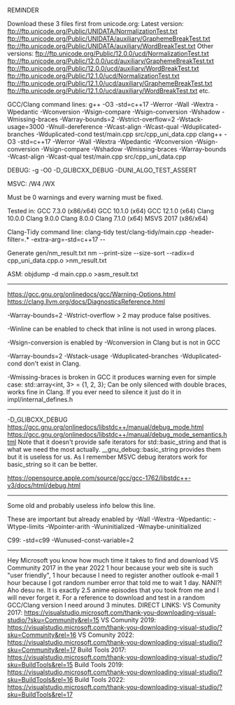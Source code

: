 REMINDER

Download these 3 files first from unicode.org:
Latest version:
ftp://ftp.unicode.org/Public/UNIDATA/NormalizationTest.txt
ftp://ftp.unicode.org/Public/UNIDATA/auxiliary/GraphemeBreakTest.txt
ftp://ftp.unicode.org/Public/UNIDATA/auxiliary/WordBreakTest.txt
Other versions:
ftp://ftp.unicode.org/Public/12.0.0/ucd/NormalizationTest.txt
ftp://ftp.unicode.org/Public/12.0.0/ucd/auxiliary/GraphemeBreakTest.txt
ftp://ftp.unicode.org/Public/12.0.0/ucd/auxiliary/WordBreakTest.txt
ftp://ftp.unicode.org/Public/12.1.0/ucd/NormalizationTest.txt
ftp://ftp.unicode.org/Public/12.1.0/ucd/auxiliary/GraphemeBreakTest.txt
ftp://ftp.unicode.org/Public/12.1.0/ucd/auxiliary/WordBreakTest.txt
etc.

GCC/Clang command lines:
g++ -O3 -std=c++17 -Werror -Wall -Wextra -Wpedantic -Wconversion -Wsign-compare -Wsign-conversion -Wshadow -Wmissing-braces -Warray-bounds=2 -Wstrict-overflow=2 -Wstack-usage=3000 -Wnull-dereference -Wcast-align -Wcast-qual -Wduplicated-branches -Wduplicated-cond test/main.cpp src/cpp_uni_data.cpp
clang++ -O3 -std=c++17 -Werror -Wall -Wextra -Wpedantic -Wconversion -Wsign-conversion -Wsign-compare -Wshadow -Wmissing-braces -Warray-bounds -Wcast-align -Wcast-qual test/main.cpp src/cpp_uni_data.cpp

DEBUG: -g -O0 -D_GLIBCXX_DEBUG -DUNI_ALGO_TEST_ASSERT

MSVC: /W4 /WX

Must be 0 warnings and every warning must be fixed.

Tested in:
GCC 7.3.0 (x86/x64)
GCC 10.1.0 (x64)
GCC 12.1.0 (x64)
Clang 10.0.0
Clang 9.0.0
Clang 8.0.0
Clang 7.1.0 (x64)
MSVS 2017 (x86/x64)

Clang-Tidy command line:
clang-tidy test/clang-tidy/main.cpp -header-filter=.* -extra-arg=-std=c++17 --

Generate gen/nm_result.txt
nm --print-size --size-sort --radix=d cpp_uni_data.cpp.o >nm_result.txt

ASM:
objdump -d main.cpp.o >asm_result.txt

-------

https://gcc.gnu.org/onlinedocs/gcc/Warning-Options.html
https://clang.llvm.org/docs/DiagnosticsReference.html

-Warray-bounds=2 -Wstrict-overflow > 2 may produce false positives.

-Winline can be enabled to check that inline is not used in wrong places.

-Wsign-conversion is enabled by -Wconversion in Clang but is not in GCC

-Warray-bounds=2 -Wstack-usage -Wduplicated-branches -Wduplicated-cond don't exist in Clang.

-Wmissing-braces is broken in GCC it produces warning even for simple case:
std::array<int, 3> = {1, 2, 3};
Can be only silenced with double braces, works fine in Clang.
If you ever need to silence it just do it in impl/internal_defines.h

-------

-D_GLIBCXX_DEBUG
https://gcc.gnu.org/onlinedocs/libstdc++/manual/debug_mode.html
https://gcc.gnu.org/onlinedocs/libstdc++/manual/debug_mode_semantics.html
Note that it doesn't provide safe iterators for std::basic_string
and that is what we need the most actually.
__gnu_debug::basic_string provides them but it is useless for us.
As I remember MSVC debug iterators work for basic_string so it can be better.

https://opensource.apple.com/source/gcc/gcc-1762/libstdc++-v3/docs/html/debug.html

-------

Some old and probably useless info below this line.

These are important but already enabled by -Wall -Wextra -Wpedantic:
-Wtype-limits -Wpointer-arith -Wuninitialized -Wmaybe-uninitialized

C99: -std=c99 -Wunused-const-variable=2

-------

Hey Microsoft you know how much time it takes to find and download VS Community 2017 in the year 2022
1 hour because your web site is such "user friendly", 1 hour because I need to register another outlook e-mail
1 hour because I got random number error that told me to wait 1 day. NANI?! Aho desu ne.
It is exactly 2.5 anime episodes that you took from me and I will never forget it.
For a reference to download and test in a random GCC/Clang version I need around 3 minutes.
DIRECT LINKS:
VS Comunity 2017: https://visualstudio.microsoft.com/thank-you-downloading-visual-studio/?sku=Community&rel=15
VS Comunity 2019: https://visualstudio.microsoft.com/thank-you-downloading-visual-studio/?sku=Community&rel=16
VS Comunity 2022: https://visualstudio.microsoft.com/thank-you-downloading-visual-studio/?sku=Community&rel=17
Build Tools 2017: https://visualstudio.microsoft.com/thank-you-downloading-visual-studio/?sku=BuildTools&rel=15
Build Tools 2019: https://visualstudio.microsoft.com/thank-you-downloading-visual-studio/?sku=BuildTools&rel=16
Build Tools 2022: https://visualstudio.microsoft.com/thank-you-downloading-visual-studio/?sku=BuildTools&rel=17
